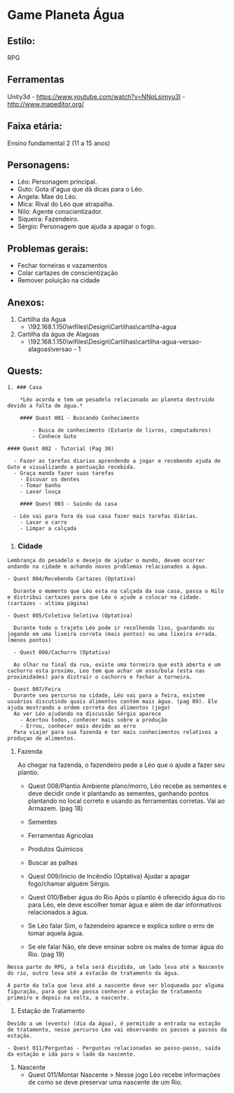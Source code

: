 # Game Planeta Água

## Estilo:
  RPG

## Ferramentas
  Unity3d
    - https://www.youtube.com/watch?v=NNpLsimyu3I
    - http://www.mapeditor.org/ 

## Faixa etária:
  Ensino fundamental 2 (11 a 15 anos)

## Personagens:
- Léo: Personagem principal.
- Guto: Gota d'agua que dá dicas para o Léo.
- Angela: Mae do Léo.
- Mica: Rival do Léo que atrapalha.
- Nilo: Agente conscientizador.
- Siqueira: Fazendeiro.
- Sérgio: Personagem que ajuda a apagar o fogo.

## Problemas gerais:
- Fechar torneiras e vazamentos
- Colar cartazes de conscientização
- Remover poluição na cidade

## Anexos:

1. Cartilha da Agua
	- \\192.168.1.150\wifiles\Design\Cartilhas\cartilha-agua
1. Cartilha da água de Alagoas
	- \\192.168.1.150\wifiles\Design\Cartilhas\cartilha-agua-versao-alagoas\versao - 1

## Quests:

	1. ### Casa
   
		*Léo acorda e tem um pesadelo relacionado ao planeta destruido devido a falta de água.*
		
		#### Quest 001 - Buscando Conhecimento
      
			- Busca de conhecimento (Estante de livros, computadores)
			- Conhece Guto
    
    #### Quest 002 - Tutorial (Pag 30)
			
      - Fazer as tarefas diarias aprendendo a jogar e recebendo ajuda de Guto e visualizando a pontuação recebida. 
      - Graça manda fazer suas tarefas 
        - Escovar os dentes 
        - Tomar banho
        - Lavar louça 
		
		#### Quest 003 - Saindo da casa 
		
      - Léo vai para fora da sua casa fazer mais tarefas diárias.
        - Lavar o carro
        - Limpar a calçada

  1. ### Cidade

    Lembrança do pesadelo e desejo de ajudar o mundo, devem ocorrer  andando na cidade e achando novos problemas relacionados a água.
	
    - Quest 004/Recebendo Cartazes (Optativa)

      Durante o momento que Léo esta na calçada da sua casa, passa o Nilo e distribui cartazes para que Léo o ajude a colocar na cidade. (cartazes - ultima página)

    - Quest 005/Coletiva Seletiva (Optativa)
  
      Durante todo o trajeto Léo pode ir recolhendo lixo, guardando ou jogando em uma lixeira correta (mais pontos) ou uma lixeira errada. (menos pontos)
	
	  - Quest 006/Cachorro (Optativa)

      Ao olhar no final da rua, existe uma torneira que está aberta e um cachorro esta proximo, Leo tem que achar um osso/bola (esta nas proximidades) para distrair o cachorro e fechar a torneira.

    - Quest 007/Feira
      Durante seu percurso na cidade, Léo vai para a feira, existem usuários discutindo quais alimentos contém mais água. (pag 09). Ele ajuda mostrando a ordem correta dos alimentos (jogo)
      Ao ver Léo ajudando na discussão Sérgio aparece
        - Acertou todos, conhecer mais sobre a produção
        - Errou, conhecer mais devido ao erro 
      Para viajar para sua fazenda e ter mais conhecimentos relativos a produçao de alimentos.

  1. Fazenda

	  Ao chegar na fazenda, o fazendeiro pede a Léo que o ajude a fazer seu plantio. 

		- Quest 008/Plantio
      Ambiente plano/morro, Léo recebe as sementes e deve decidir onde ir plantando as sementes, ganhando pontos plantando no local correto e usando as ferramentas corretas. Vai ao Armazem. (pag 18)
        - Sementes
        - Ferramentas Agricolas
        - Produtos Quimicos
        - Buscar as palhas

		- Quest 009/Inicio de Incêndio (Optativa)
		  Ajudar a apagar fogo/chamar alguém Sérgio.

		- Quest 010/Beber água do Rio
      Após o plantio é oferecido água do rio para Léo, ele deve escolher tomar água e além de dar informativos relacionados a água.  
        - Se Léo falar Sim, o fazendeiro aparece e explica sobre o erro de tomar aquela água. 
        - Se ele falar Não, ele deve ensinar sobre os males de tomar água do Rio. (pag 19)

    Nessa parte do RPG, a tela será dividida, um lado leva até a Nascente do rio, outro leva até a estacão de tratamento da água. 
    
    A parte da tela que leva até a nascente deve ser bloqueada por alguma figuração, para que Léo possa conhecer a estação de tratamento primeiro e depois na volta, a nascente.

  1. Estação de Tratamento
  
    Devido a um (evento) (dia da água), é permitido a entrada na estação de tratamento, nesse percurso Léo vai observando os passos a passos da estação. 

    - Quest 011/Perguntas - Perguntas relacionadas ao passo-passo, saída da estação e ida para o lado da nascente.

  1. Nascente
	  - Quest 011/Montar Nascente > Nesse jogo Léo recebe informações de como se deve preservar uma nascente de um Rio.
